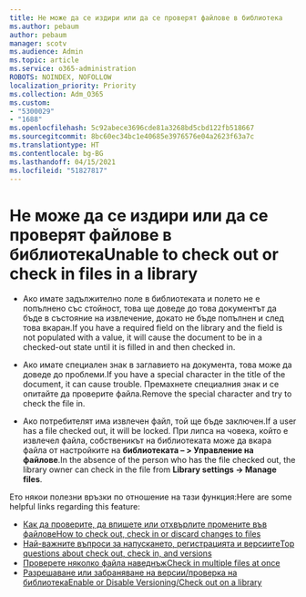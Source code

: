 ```yaml
---
title: Не може да се издири или да се проверят файлове в библиотека
ms.author: pebaum
author: pebaum
manager: scotv
ms.audience: Admin
ms.topic: article
ms.service: o365-administration
ROBOTS: NOINDEX, NOFOLLOW
localization_priority: Priority
ms.collection: Adm_O365
ms.custom:
- "5300029"
- "1688"
ms.openlocfilehash: 5c92abece3696cde81a3268bd5cbd122fb518667
ms.sourcegitcommit: 8bc60ec34bc1e40685e3976576e04a2623f63a7c
ms.translationtype: HT
ms.contentlocale: bg-BG
ms.lasthandoff: 04/15/2021
ms.locfileid: "51827817"
---
```

# <a name="unable-to-check-out-or-check-in-files-in-a-library"></a><span data-ttu-id="7044d-102">Не може да се издири или да се проверят файлове в библиотека</span><span class="sxs-lookup"><span data-stu-id="7044d-102">Unable to check out or check in files in a library</span></span>

- <span data-ttu-id="7044d-103">Ако имате задължително поле в библиотеката и полето не е попълнено със стойност, това ще доведе до това документът да бъде в състояние на извлечение, докато не бъде попълнен и след това вкаран.</span><span class="sxs-lookup"><span data-stu-id="7044d-103">If you have a required field on the library and the field is not populated with a value, it will cause the document to be in a checked-out state until it is filled in and then checked in.</span></span>

- <span data-ttu-id="7044d-104">Ако имате специален знак в заглавието на документа, това може да доведе до проблеми.</span><span class="sxs-lookup"><span data-stu-id="7044d-104">If you have a special character in the title of the document, it can cause trouble.</span></span> <span data-ttu-id="7044d-105">Премахнете специалния знак и се опитайте да проверите файла.</span><span class="sxs-lookup"><span data-stu-id="7044d-105">Remove the special character and try to check the file in.</span></span>

- <span data-ttu-id="7044d-106">Ако потребителят има извлечен файл, той ще бъде заключен.</span><span class="sxs-lookup"><span data-stu-id="7044d-106">If a user has a file checked out, it will be locked.</span></span>  <span data-ttu-id="7044d-107">При липса на човека, който е извлечел файла, собственикът на библиотеката може да вкара файла от настройките на **библиотеката – > Управление на файлове**.</span><span class="sxs-lookup"><span data-stu-id="7044d-107">In the absence of the person who has the file checked out, the library owner can check in the file from **Library settings -> Manage files**.</span></span>

<span data-ttu-id="7044d-108">Ето някои полезни връзки по отношение на тази функция:</span><span class="sxs-lookup"><span data-stu-id="7044d-108">Here are some helpful links regarding this feature:</span></span>

- [<span data-ttu-id="7044d-109">Как да проверите, да впишете или отхвърлите промените във файлове</span><span class="sxs-lookup"><span data-stu-id="7044d-109">How to check out, check in or discard changes to files</span></span>](https://support.office.com/article/check-out-check-in-or-discard-changes-to-files-in-a-library-7e2c12a9-a874-4393-9511-1378a700f6de)
- [<span data-ttu-id="7044d-110">Най-важните въпроси за напускането, регистрацията и версиите</span><span class="sxs-lookup"><span data-stu-id="7044d-110">Top questions about check out, check in, and versions</span></span>](https://support.office.com/article/Top-questions-about-check-out-check-in-and-versions-7E941339-E972-4C7A-A79A-80A1FCF84076)
- [<span data-ttu-id="7044d-111">Проверете няколко файла наведнъж</span><span class="sxs-lookup"><span data-stu-id="7044d-111">Check in multiple files at once</span></span>](https://support.office.com/article/check-out-check-in-or-discard-changes-to-files-in-a-library-7e2c12a9-a874-4393-9511-1378a700f6de)
- [<span data-ttu-id="7044d-112">Разрешаване или забраняване на версии/проверка на библиотека</span><span class="sxs-lookup"><span data-stu-id="7044d-112">Enable or Disable Versioning/Check out on a library</span></span>](https://support.office.com/article/enable-and-configure-versioning-for-a-list-or-library-1555d642-23ee-446a-990a-bcab618c7a37)
